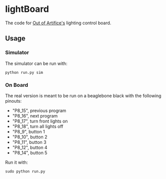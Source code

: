 # lightBoard

The code for [Out of Artifice's](http://outofartifice.com) lighting control board.

## Usage

### Simulator

The simulator can be run with:

    python run.py sim


### On Board

The real version is meant to be run on a beaglebone black with the following pinouts:
* "P8_15", previous program
* "P8_16", next program
* "P8_17", turn front lights on
* "P8_18", turn all lights off
* "P8_9", button 1
* "P8_10", button 2
* "P8_11", button 3
* "P8_12", button 4
* "P8_14", button 5


Run it with:

    sudo python run.py
